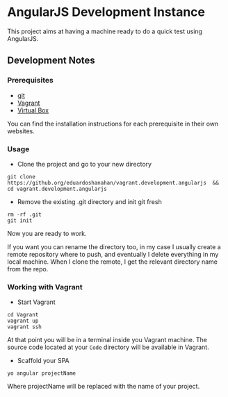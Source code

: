 # AngularJS Development Instance

This project aims at having a machine ready to do a quick test using AngularJS.

## Development Notes

### Prerequisites

* [git](https://git-scm.com/)
* [Vagrant](https://www.vagrantup.com/)
* [Virtual Box](https://www.virtualbox.org)

You can find the installation instructions for each prerequisite in their own websites.

### Usage

* Clone the project and go to your new directory
```
git clone https://github.org/eduardoshanahan/vagrant.development.angularjs  && cd vagrant.development.angularjs
```

* Remove the existing .git directory and init git fresh
```
rm -rf .git
git init
```

Now you are ready to work.

If you want you can rename the directory too, in my case I usually create a remote repository where to push, and eventually I delete everything in my local machine. When I clone the remote, I get the relevant directory name from the repo.

### Working with Vagrant

* Start Vagrant
```
cd Vagrant
vagrant up
vagrant ssh
```

At that point you will be in a terminal inside you Vagrant machine. The source code located at your `Code` directory will be available in Vagrant.

* Scaffold your SPA
```
yo angular projectName
```
Where projectName will be replaced with the name of your project.
